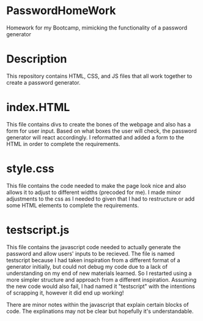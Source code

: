 # PasswordHomeWork
Homework for my Bootcamp, mimicking the functionality of a password generator

# Description
This repository contains HTML, CSS, and JS files that all work together to create a password generator. 

# index.HTML
This file contains divs to create the bones of the webpage and also has a form for user input. 
Based on what boxes the user will check, the password generator will react accordingly.
I reformatted and added a form to the HTML in order to complete the requirements.

# style.css
This file contains the code needed to make the page look nice and also allows it to adjust to different widths (precoded for me). 
I made minor adjustments to the css as I needed to given that I had to restructure or add some HTML elements to complete the requirements.

# testscript.js
This file contains the javascript code needed to actually generate the password and allow users' inputs to be recieved. The file is named testscript because I had taken inspiration from a different format of a generator initially, but could not debug my code due to a lack of understanding on my end of new materials learned. So I restarted using a more simpler structure and approach from a different inspiration. Assuming the new code would also fail, I had named it "testscript" with the intentions of scrapping it, however it did end up working!

There are minor notes within the javascript that explain certain blocks of code. The explinations may not be clear but hopefully it's understandable.